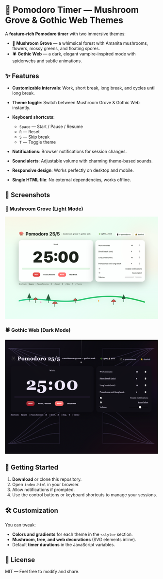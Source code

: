 # 🍄 Pomodoro Timer — Mushroom Grove & Gothic Web Themes

A **feature-rich Pomodoro timer** with two immersive themes:

* 🌿 **Mushroom Grove** — a whimsical forest with Amanita mushrooms, flowers, mossy greens, and floating spores.
* 🕷️ **Gothic Web** — a dark, elegant vampire-inspired mode with spiderwebs and subtle animations.

## ✨ Features

* **Customizable intervals**: Work, short break, long break, and cycles until long break.
* **Theme toggle**: Switch between Mushroom Grove & Gothic Web instantly.
* **Keyboard shortcuts**:

  * `Space` — Start / Pause / Resume
  * `R` — Reset
  * `S` — Skip break
  * `T` — Toggle theme
* **Notifications**: Browser notifications for session changes.
* **Sound alerts**: Adjustable volume with charming theme-based sounds.
* **Responsive design**: Works perfectly on desktop and mobile.
* **Single HTML file**: No external dependencies, works offline.

## 📸 Screenshots

### 🌿 Mushroom Grove (Light Mode)

![Mushroom Grove](Screenshot1.png)

### 🕷 Gothic Web (Dark Mode)

![Gothic Web](Screenshot2.png)

## 🚀 Getting Started

1. **Download** or clone this repository.
2. Open `index.html` in your browser.
3. Allow notifications if prompted.
4. Use the control buttons or keyboard shortcuts to manage your sessions.

## 🛠 Customization

You can tweak:

* **Colors and gradients** for each theme in the `<style>` section.
* **Mushroom, tree, and web decorations** (SVG elements inline).
* Default **timer durations** in the JavaScript variables.


## 📜 License

MIT — Feel free to modify and share.
